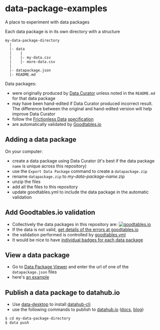 # data-package-examples

A place to experiment with data packages

Each data package is in its own directory with a structure

```
my-data-package-directory
  |
  |- data
  |    |
  |    |- my-data.csv
  |    |- more-data.csv
  |
  |- datapackage.json
  |- README.md

```

Data packages:

- were originally produced by [Data Curator](https://github.com/ODIQueensland/data-curator) unless noted in the `README.md` for that data package
- may have been hand-edited if Data Curator produced incorrect result. The difference between the original and hand-edited version will help improve Data Curator
- follow the [Frictionless Data](http://frictionlessdata.io) [specification](http://frictionlessdata.io/specs/)
- are automatically validated by [Goodtables.io](http://goodtables.io)

## Adding a data package

On your computer:

- create a data package using Data Curator (it's best if the data package `name` is unique across this repository)
- use the `Export Data Package` command to create a `datapackage.zip`
- rename `datapackage.zip` to *my-data-package-name*.zip
- unzip the files
- add all the files to this repository
- update goodtables.yml to include the data package in the automatic validation

## Add Goodtables.io validation

- Collectively the data packages in this repository are: [![goodtables.io](https://goodtables.io/badge/github/Stephen-Gates/data-package-examples.svg)](https://goodtables.io/github/Stephen-Gates/data-package-examples)
- If the data is not valid, [get details of the errors at goodtables.io](https://goodtables.io/github/Stephen-Gates/data-package-examples)
- the validation performed is controlled by [goodtables.yml](https://github.com/Stephen-Gates/data-package-examples/blob/master/goodtables.yml)
- It would be nice to have [individual badges for each data package](https://github.com/Stephen-Gates/data-package-examples/issues/1)

## View a data package

- Go to [Data Package Viewer](http://data.okfn.org/tools/view) and enter the url of one of the `datapackage.json` files
- here's [an example](http://data.okfn.org/tools/view?url=https%3A%2F%2Fraw.githubusercontent.com%2FStephen-Gates%2Fdata-package-examples%2Fmaster%2Faustralian-open-data-portals%2Fdatapackage.json)

## Publish a data package to datahub.io

- Use [data-desktop](https://github.com/datahq/data-desktop/releases) to install [datahub-cli](https://github.com/datahq/datahub-cli)
- use the following commands to publish to [datahub.io](http://datahub.io) ([docs](http://datahub.io/docs), [blog](http://datahub.io/blog))

```
$ cd my-data-package-directory
$ data push
```
